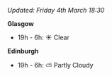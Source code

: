 *Updated: Friday 4th March 18:30*

**Glasgow**

* 19h - 6h: :sunny: Clear

**Edinburgh**

* 19h - 6h: :partly_sunny: Partly Cloudy
